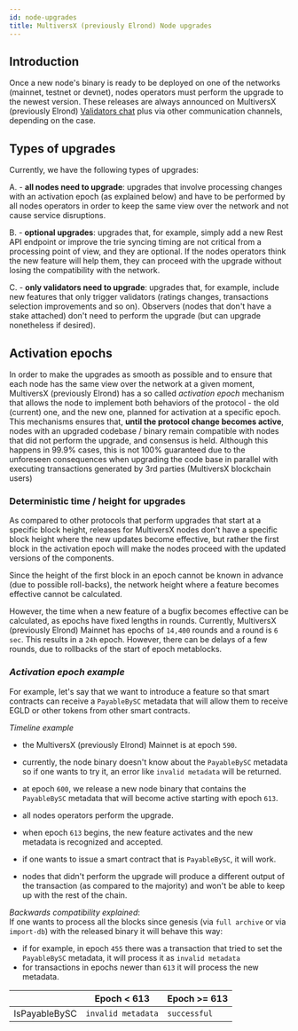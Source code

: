 ```yaml
---
id: node-upgrades
title: MultiversX (previously Elrond) Node upgrades
---
```


## **Introduction**

Once a new node's binary is ready to be deployed on one of the networks (mainnet, testnet or devnet), nodes operators must
perform the upgrade to the newest version. These releases are always announced on MultiversX (previously Elrond) [Validators chat](https://t.me/ElrondValidators)
plus via other communication channels, depending on the case.

## **Types of upgrades**

Currently, we have the following types of upgrades:

A. - **all nodes need to upgrade**: upgrades that involve processing changes with an activation epoch (as explained below)
and have to be performed by all nodes operators in order to keep the same view over the network and not cause service disruptions.

B. - **optional upgrades**: upgrades that, for example, simply add a new Rest API endpoint or improve the trie syncing timing
are not critical from a processing point of view, and they are optional. If the nodes operators think the new feature will help them,
they can proceed with the upgrade without losing the compatibility with the network.

C. - **only validators need to upgrade**: upgrades that, for example, include new features that only trigger validators (ratings changes,
transactions selection improvements and so on). Observers (nodes that don't have a stake attached) don't need to perform the upgrade
(but can upgrade nonetheless if desired).

## **Activation epochs**

In order to make the upgrades as smooth as possible and to ensure that each node has the same view over the network at a given moment,
MultiversX (previously Elrond) has a so called _activation epoch_ mechanism that allows the node to implement both behaviors of the protocol -
the old (current) one, and the new one, planned for activation at a specific epoch. This mechanisms ensures that,
**until the protocol change becomes active**, nodes with an upgraded codebase / binary remain compatible with nodes that
did not perform the upgrade, and consensus is held. Although this happens in 99.9% cases, this is not 100% guaranteed due
to the unforeseen consequences when upgrading the code base in parallel with executing transactions generated by 3rd parties (MultiversX blockchain users)

### **Deterministic time / height for upgrades**

As compared to other protocols that perform upgrades that start at a specific block height, releases for MultiversX nodes
don't have a specific block height where the new updates become effective, but rather the first block in the
activation epoch will make the nodes proceed with the updated versions of the components.

Since the height of the first block in an epoch cannot be known in advance (due to possible roll-backs), the network height
where a feature becomes effective cannot be calculated.

However, the time when a new feature of a bugfix becomes effective can be calculated, as epochs have fixed lengths in rounds.
Currently, MultiversX (previously Elrond) Mainnet has epochs of `14,400` rounds and a round is `6 sec`. This results in a `24h` epoch. However,
there can be delays of a few rounds, due to rollbacks of the start of epoch metablocks.

### _Activation epoch example_

For example, let's say that we want to introduce a feature so that smart contracts can receive a `PayableBySC` metadata that
will allow them to receive EGLD or other tokens from other smart contracts.

_Timeline example_

- the MultiversX (previously Elrond) Mainnet is at epoch `590`.
- currently, the node binary doesn't know about the `PayableBySC` metadata so if one wants to try it, an error like `invalid metadata`
  will be returned.
- at epoch `600`, we release a new node binary that contains the `PayableBySC` metadata that will become active starting with epoch `613`.
- all nodes operators perform the upgrade.
- when epoch `613` begins, the new feature activates and the new metadata is recognized and accepted.
- if one wants to issue a smart contract that is `PayableBySC`, it will work.

- nodes that didn't perform the upgrade will produce a different output of the transaction (as compared to the majority)
  and won't be able to keep up with the rest of the chain.

_Backwards compatibility explained_:  
If one wants to process all the blocks since genesis (via `full archive` or via `import-db`) with the released binary
it will behave this way:

- if for example, in epoch `455` there was a transaction that tried to set the `PayableBySC` metadata, it will process it
  as `invalid metadata`
- for transactions in epochs newer than `613` it will process the new metadata.

|               | Epoch < 613        | Epoch >= 613 |
| ------------- | ------------------ | ------------ |
| IsPayableBySC | `invalid metadata` | `successful` |
